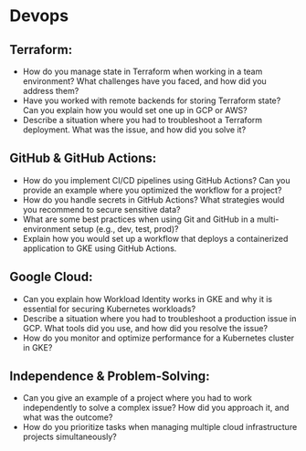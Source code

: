 # Devops

## Terraform:

- How do you manage state in Terraform when working in a team environment? What challenges have you faced, and how did you address them?
- Have you worked with remote backends for storing Terraform state? Can you explain how you would set one up in GCP or AWS?
- Describe a situation where you had to troubleshoot a Terraform deployment. What was the issue, and how did you solve it?

## GitHub & GitHub Actions:

- How do you implement CI/CD pipelines using GitHub Actions? Can you provide an example where you optimized the workflow for a project?
- How do you handle secrets in GitHub Actions? What strategies would you recommend to secure sensitive data?
- What are some best practices when using Git and GitHub in a multi-environment setup (e.g., dev, test, prod)?
- Explain how you would set up a workflow that deploys a containerized application to GKE using GitHub Actions.

## Google Cloud:

- Can you explain how Workload Identity works in GKE and why it is essential for securing Kubernetes workloads?
- Describe a situation where you had to troubleshoot a production issue in GCP. What tools did you use, and how did you resolve the issue?
- How do you monitor and optimize performance for a Kubernetes cluster in GKE?

## Independence & Problem-Solving:

- Can you give an example of a project where you had to work independently to solve a complex issue? How did you approach it, and what was the outcome?
- How do you prioritize tasks when managing multiple cloud infrastructure projects simultaneously?
